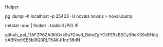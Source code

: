 Helper

pg_dump -h localhost -p 25433 -U novals novals > noval.dump

netstat -ano | findstr :<PORT>
taskkill /PID <PID> /F

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